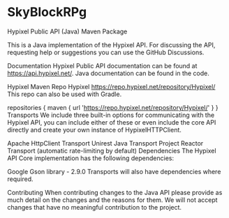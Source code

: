 # SkyBlockRPg
Hypixel Public API (Java)
Maven Package

This is a Java implementation of the Hypixel API. For discussing the API, requesting help or suggestions you can use the GitHub Discussions.

Documentation
Hypixel Public API documentation can be found at https://api.hypixel.net/. Java documentation can be found in the code.


Hypixel Maven Repo
<repository>
    <id>Hypixel</id>
    <url>https://repo.hypixel.net/repository/Hypixel/</url>
</repository>
This repo can also be used with Gradle.

repositories {
    maven { url 'https://repo.hypixel.net/repository/Hypixel/' }
}
Transports
We include three built-in options for communicating with the Hypixel API, you can include either of these or even include the core API directly and create your own instance of HypixelHTTPClient.

Apache HttpClient Transport
Unirest Java Transport
Project Reactor Transport (automatic rate-limiting by default)
Dependencies
The Hypixel API Core implementation has the following dependencies:

Google Gson library - 2.9.0
Transports will also have dependencies where required.

Contributing
When contributing changes to the Java API please provide as much detail on the changes and the reasons for them. We will not accept changes that have no meaningful contribution to the project.
